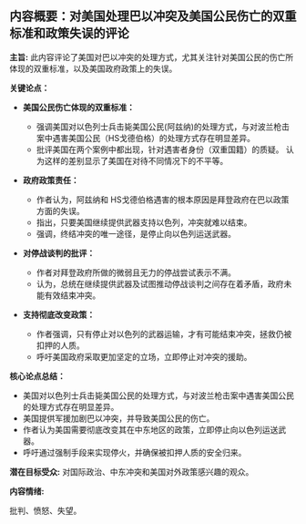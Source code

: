 ## 内容概要：对美国处理巴以冲突及美国公民伤亡的双重标准和政策失误的评论

**主旨:** 此内容评论了美国对巴以冲突的处理方式，尤其关注针对美国公民的伤亡所体现的双重标准，以及美国政府政策上的失误。

**关键论点：**

*   **美国公民伤亡体现的双重标准：**
    *   强调美国对以色列士兵击毙美国公民(阿兹纳)的处理方式，与对波兰枪击案中遇害美国公民（HS戈德伯格）的处理方式存在明显差异。
    *   批评美国在两个案例中都出现，针对遇害者身份（双重国籍）的质疑。 认为这样的差别显示了美国在对待不同情况下的不平等。

*   **政府政策责任：**
    *   作者认为，阿兹纳和 HS戈德伯格遇害的根本原因是拜登政府在巴以政策方面的失误。
    *   指出，只要美国继续提供武器支持以色列，冲突就难以结束。
    *   强调，终结冲突的唯一途径，是停止向以色列运送武器。

*   **对停战谈判的批评：**
    *   作者对拜登政府所做的微弱且无力的停战尝试表示不满。
    *   认为，总统在继续提供武器及试图推动停战谈判之间存在着矛盾，政府未能有效结束冲突。

*   **支持彻底改变政策：**
    *   作者强调，只有停止对以色列的武器运输，才有可能结束冲突，拯救仍被扣押的人质。
    *   呼吁美国政府采取更加坚定的立场，立即停止对冲突的援助。

**核心论点总结：**

*   美国对以色列士兵击毙美国公民的处理方式，与对波兰枪击案中遇害美国公民的处理方式存在明显差异。
*   美国提供军援加剧巴以冲突，并导致美国公民的伤亡。
*   作者认为美国需要彻底改变其在中东地区的政策，立即停止向以色列运送武器。
*   呼吁通过强制手段来实现停火，并确保被扣押人质的安全归来。

**潜在目标受众:**
对国际政治、中东冲突和美国对外政策感兴趣的观众。

**内容情绪:**

批判、愤怒、失望。